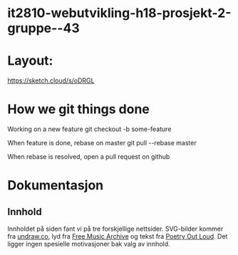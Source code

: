 # it2810-webutvikling-h18-prosjekt-2-gruppe--43

# Layout:
https://sketch.cloud/s/oDRGL

# How we git things done
Working on a new feature
git checkout -b some-feature

When feature is done, rebase on master 
git pull --rebase master

When rebase is resolved, open a pull request on github

# Dokumentasjon

## Innhold

Innholdet på siden fant vi på tre forskjellige nettsider. SVG-bilder kommer fra [undraw.co](https://undraw.co), lyd fra [Free Music Archive](https://freemusicarchive.org/) og tekst fra [Poetry Out Loud](https://www.poetryoutloud.org). Det ligger ingen spesielle motivasjoner bak valg av innhold.